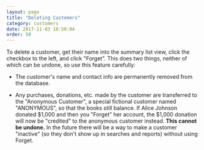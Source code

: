```yaml
---
layout: page
title: "Deleting Customers"
category: customers
date: 2017-11-03 18:59:04
order: 50
---
```




To delete a customer, get their name into the summary list view, click the checkbox to the left, and click "Forget".  This does two things, neither of which can be undone, so use this feature carefully:

* The customer's name and contact info are permanently removed from the database.

* Any purchases, donations, etc. made by the customer are transferred to
the "Anonymous Customer", a special fictional customer named
"ANONYMOUS", so that the books still balance.  If Alice Johnson donated
$1,000 and then you "Forget" her account, the $1,000 donation will now
be "credited" to the anonymous customer instead.  **This cannot be
undone.**  In the future there will be a way to make a customer
"inactive" (so they don't show up in searches and reports) without using
Forget.
